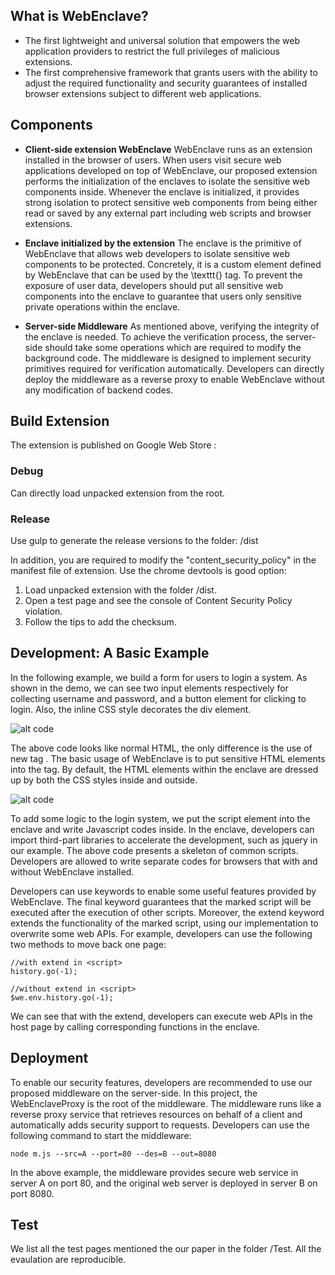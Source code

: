## What is WebEnclave?
- The first lightweight and universal solution that empowers the web application providers to restrict the full privileges of malicious extensions.
- The first comprehensive framework that grants users with the ability to adjust the required functionality and security guarantees of installed browser extensions subject to different web applications.

## Components

- **Client-side extension WebEnclave** 
WebEnclave runs as an extension installed in the browser of users.
When users visit secure web applications developed on top of WebEnclave, our proposed extension performs the initialization of the enclaves to isolate the sensitive web components inside.
Whenever the enclave is initialized, it provides strong isolation to protect sensitive web components from being either read or saved by any external part including web scripts and browser extensions.

- **Enclave initialized by the extension**
The enclave is the primitive of WebEnclave that allows web developers to isolate sensitive web components to be protected.
Concretely, it is a custom element defined by WebEnclave that can be used by the \texttt{<web-enclave>} tag.
To prevent the exposure of user data, developers should put all sensitive web components into the enclave to guarantee that users only sensitive private operations within the enclave.  

- **Server-side Middleware** 
As mentioned above, verifying the integrity of the enclave is needed.
To achieve the verification process, the server-side should take some operations which are required to modify the background code.
The middleware is designed to implement security primitives required for verification automatically.
Developers can directly deploy the middleware as a reverse proxy to enable WebEnclave without any modification of backend codes.

## Build Extension

The extension is published on Google Web Store : 

### Debug
Can directly load unpacked extension from the root.

### Release

Use gulp to generate the release versions to the folder: /dist

In addition, you are required to modify the "content_security_policy" in the manifest file of extension. Use the chrome devtools is good option: 
1. Load unpacked extension with the folder /dist.
2. Open a test page and see the console of Content Security Policy violation.
3. Follow the tips to add the checksum.

## Development: A Basic Example

In the following example, we build a form for users to login a system.
As shown in the demo, we can see two input elements respectively for collecting username and password, and a button element for clicking to login.
Also, the inline CSS style decorates the div element.

![alt code](https://github.com/webenclave/webenclave/blob/master/Image/code_dom.svg)

The above code looks like normal HTML, the only difference is the use of new tag <web-enclave>.
The basic usage of WebEnclave is to put sensitive HTML elements into the tag.
By default, the HTML elements within the enclave are dressed up by both the CSS styles inside and outside.

![alt code](https://github.com/webenclave/webenclave/blob/master/Image/code_script.svg)

To add some logic to the login system, we put the script element into the enclave and write Javascript codes inside.
In the enclave, developers can import third-part libraries to accelerate the development, such as jquery in our example. 
The above code presents a skeleton of common scripts.
Developers are allowed to write separate codes for browsers that with and without WebEnclave installed.


Developers can use keywords to enable some useful features provided by WebEnclave.
The final keyword guarantees that the marked script will be executed after the execution of other scripts.
Moreover, the extend keyword extends the functionality of the marked script, using our implementation to overwrite some web APIs.
For example, developers can use the following two methods to move back one page:

    //with extend in <script>
    history.go(-1);

    //without extend in <script>
    $we.env.history.go(-1);
    
We can see that with the extend, developers can execute web APIs in the host page by calling corresponding functions in the enclave.

## Deployment

To enable our security features, developers are recommended to use our proposed middleware on the server-side.
In this project, the WebEnclaveProxy is the root of the middleware.
The middleware runs like a reverse proxy service that retrieves resources on behalf of a client and automatically adds security support to requests.
Developers can use the following command to start the middleware:

    node m.js --src=A --port=80 --des=B --out=8080

In the above example, the middleware provides secure web service in server A on port 80, and the original web server is deployed in server B on port 8080.

## Test

We list all the test pages mentioned the our paper in the folder /Test.
All the evaulation are reproducible.
